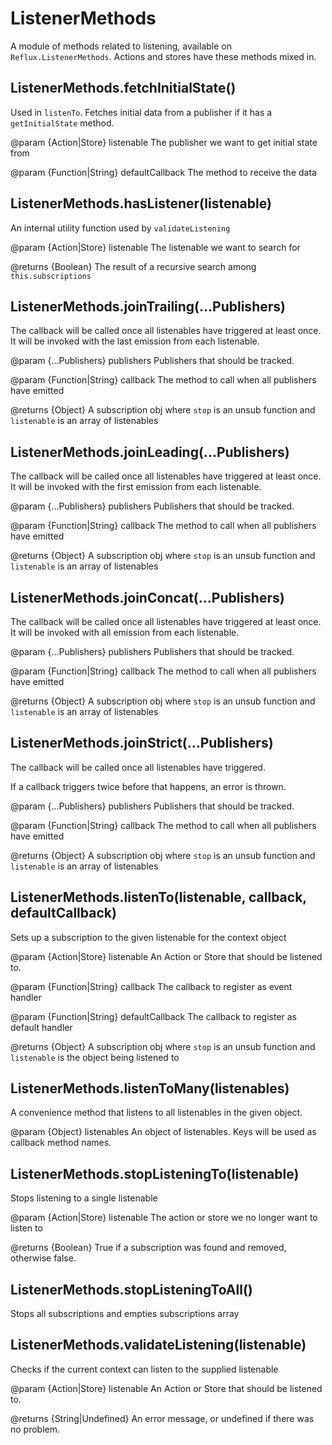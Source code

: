 # ListenerMethods

A module of methods related to listening, available on `Reflux.ListenerMethods`. Actions and stores have these methods mixed in.

## ListenerMethods.fetchInitialState()

Used in `listenTo`. Fetches initial data from a publisher if it has a `getInitialState` method.

@param {Action|Store} listenable The publisher we want to get initial state from

@param {Function|String} defaultCallback The method to receive the data

## ListenerMethods.hasListener(listenable)

An internal utility function used by `validateListening`

@param {Action|Store} listenable The listenable we want to search for

@returns {Boolean} The result of a recursive search among `this.subscriptions`

## ListenerMethods.joinTrailing(...Publishers)

The callback will be called once all listenables have triggered at least once. It will be invoked with the last emission from each listenable.

@param {...Publishers} publishers Publishers that should be tracked.

@param {Function|String} callback The method to call when all publishers have emitted

@returns {Object} A subscription obj where `stop` is an unsub function and `listenable` is an array of listenables

## ListenerMethods.joinLeading(...Publishers)

The callback will be called once all listenables have triggered at least once. It will be invoked with the first emission from each listenable.

@param {...Publishers} publishers Publishers that should be tracked.

@param {Function|String} callback The method to call when all publishers have emitted

@returns {Object} A subscription obj where `stop` is an unsub function and `listenable` is an array of listenables

## ListenerMethods.joinConcat(...Publishers)

The callback will be called once all listenables have triggered at least once. It will be invoked with all emission from each listenable.

@param {...Publishers} publishers Publishers that should be tracked.

@param {Function|String} callback The method to call when all publishers have emitted

@returns {Object} A subscription obj where `stop` is an unsub function and `listenable` is an array of listenables

## ListenerMethods.joinStrict(...Publishers)

The callback will be called once all listenables have triggered.

If a callback triggers twice before that happens, an error is thrown.

@param {...Publishers} publishers Publishers that should be tracked.

@param {Function|String} callback The method to call when all publishers have emitted

@returns {Object} A subscription obj where `stop` is an unsub function and `listenable` is an array of listenables

## ListenerMethods.listenTo(listenable, callback, defaultCallback)

Sets up a subscription to the given listenable for the context object

@param {Action|Store} listenable An Action or Store that should be listened to.

@param {Function|String} callback The callback to register as event handler

@param {Function|String} defaultCallback The callback to register as default handler

@returns {Object} A subscription obj where `stop` is an unsub function and `listenable` is the object being listened to

## ListenerMethods.listenToMany(listenables)

A convenience method that listens to all listenables in the given object.

@param {Object} listenables An object of listenables. Keys will be used as callback method names.

## ListenerMethods.stopListeningTo(listenable)

Stops listening to a single listenable

@param {Action|Store} listenable The action or store we no longer want to listen to

@returns {Boolean} True if a subscription was found and removed, otherwise false.

## ListenerMethods.stopListeningToAll()

Stops all subscriptions and empties subscriptions array

## ListenerMethods.validateListening(listenable)

Checks if the current context can listen to the supplied listenable

@param {Action|Store} listenable An Action or Store that should be listened to.

@returns {String|Undefined} An error message, or undefined if there was no problem.
